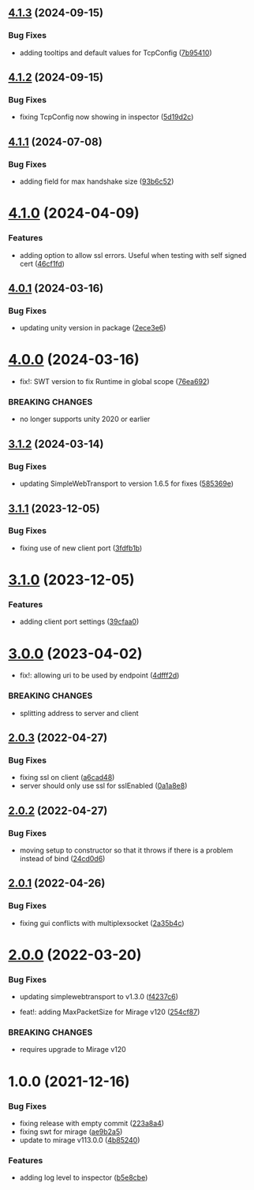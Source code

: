 ## [4.1.3](https://github.com/James-Frowen/SimpleWebSocket/compare/v4.1.2...v4.1.3) (2024-09-15)


### Bug Fixes

* adding tooltips and default values for TcpConfig ([7b95410](https://github.com/James-Frowen/SimpleWebSocket/commit/7b95410a9be51e1e88fe00e12adec82ce7ce7706))

## [4.1.2](https://github.com/James-Frowen/SimpleWebSocket/compare/v4.1.1...v4.1.2) (2024-09-15)


### Bug Fixes

* fixing TcpConfig now showing in inspector ([5d19d2c](https://github.com/James-Frowen/SimpleWebSocket/commit/5d19d2ccba4409318aa65381857df029f275eb37))

## [4.1.1](https://github.com/James-Frowen/SimpleWebSocket/compare/v4.1.0...v4.1.1) (2024-07-08)


### Bug Fixes

* adding field for max handshake size ([93b6c52](https://github.com/James-Frowen/SimpleWebSocket/commit/93b6c52ffd797c84b0c1328a39dba24c86f41e49))

# [4.1.0](https://github.com/James-Frowen/SimpleWebSocket/compare/v4.0.1...v4.1.0) (2024-04-09)


### Features

* adding option to allow ssl errors. Useful when testing with self signed cert ([46cf1fd](https://github.com/James-Frowen/SimpleWebSocket/commit/46cf1fdc14db44a741a22ffc1187399bb4749c17))

## [4.0.1](https://github.com/James-Frowen/SimpleWebSocket/compare/v4.0.0...v4.0.1) (2024-03-16)


### Bug Fixes

* updating unity version in package ([2ece3e6](https://github.com/James-Frowen/SimpleWebSocket/commit/2ece3e64592ab51481fa93e7031959b9deb3789d))

# [4.0.0](https://github.com/James-Frowen/SimpleWebSocket/compare/v3.1.2...v4.0.0) (2024-03-16)


* fix!: SWT version to fix Runtime in global scope ([76ea692](https://github.com/James-Frowen/SimpleWebSocket/commit/76ea692f2551784671a58af076280867ebc6e900))


### BREAKING CHANGES

* no longer supports unity 2020 or earlier

## [3.1.2](https://github.com/James-Frowen/SimpleWebSocket/compare/v3.1.1...v3.1.2) (2024-03-14)


### Bug Fixes

* updating SimpleWebTransport to version 1.6.5 for fixes ([585369e](https://github.com/James-Frowen/SimpleWebSocket/commit/585369ee1b23980a00617fc314b29b89dc039da3))

## [3.1.1](https://github.com/James-Frowen/SimpleWebSocket/compare/v3.1.0...v3.1.1) (2023-12-05)


### Bug Fixes

* fixing use of new client port ([3fdfb1b](https://github.com/James-Frowen/SimpleWebSocket/commit/3fdfb1b55c4bd702708b21b2f0e1315b0eec905a))

# [3.1.0](https://github.com/James-Frowen/SimpleWebSocket/compare/v3.0.0...v3.1.0) (2023-12-05)


### Features

* adding client port settings ([39cfaa0](https://github.com/James-Frowen/SimpleWebSocket/commit/39cfaa01c748a4b40138d532002f88501b41a074))

# [3.0.0](https://github.com/James-Frowen/SimpleWebSocket/compare/v2.0.3...v3.0.0) (2023-04-02)


* fix!: allowing uri to be used by endpoint ([4dfff2d](https://github.com/James-Frowen/SimpleWebSocket/commit/4dfff2d096f35c5293f75cdc10c4e5ecf895c925))


### BREAKING CHANGES

* splitting address to server and client

## [2.0.3](https://github.com/James-Frowen/SimpleWebSocket/compare/v2.0.2...v2.0.3) (2022-04-27)


### Bug Fixes

* fixing ssl on client ([a6cad48](https://github.com/James-Frowen/SimpleWebSocket/commit/a6cad489871173679b2336f1caddf598f9ed4a0d))
* server should only use ssl for sslEnabled ([0a1a8e8](https://github.com/James-Frowen/SimpleWebSocket/commit/0a1a8e85221fd9f1a30c45931907f46f93d7e997))

## [2.0.2](https://github.com/James-Frowen/SimpleWebSocket/compare/v2.0.1...v2.0.2) (2022-04-27)


### Bug Fixes

* moving setup to constructor so that it throws if there is a problem instead of bind ([24cd0d6](https://github.com/James-Frowen/SimpleWebSocket/commit/24cd0d6c0e2256ec8a68ee3f44d86085686d1d42))

## [2.0.1](https://github.com/James-Frowen/SimpleWebSocket/compare/v2.0.0...v2.0.1) (2022-04-26)


### Bug Fixes

* fixing gui conflicts with multiplexsocket ([2a35b4c](https://github.com/James-Frowen/SimpleWebSocket/commit/2a35b4c29eeedaba24f109162f2faa799aff95c8))

# [2.0.0](https://github.com/James-Frowen/SimpleWebSocket/compare/v1.0.0...v2.0.0) (2022-03-20)


### Bug Fixes

* updating simplewebtransport to v1.3.0 ([f4237c6](https://github.com/James-Frowen/SimpleWebSocket/commit/f4237c6f06bef47826daafc31fb32c840dbb1d0e))


* feat!: adding MaxPacketSize for Mirage v120 ([254cf87](https://github.com/James-Frowen/SimpleWebSocket/commit/254cf875c1e10a6de4d513bb4a97c3aa5f1b68a8))


### BREAKING CHANGES

* requires upgrade to Mirage v120

# 1.0.0 (2021-12-16)


### Bug Fixes

* fixing release with empty commit ([223a8a4](https://github.com/James-Frowen/SimpleWebSocket/commit/223a8a421ac518022e43e785448ff3164f40fac0))
* fixing swt for mirage ([ae9b2a5](https://github.com/James-Frowen/SimpleWebSocket/commit/ae9b2a5234be628035d7a3dfffc8551eb1bae3dd))
* update to mirage v113.0.0 ([4b85240](https://github.com/James-Frowen/SimpleWebSocket/commit/4b85240538660cc23ab812ddd4e350362dab35f0))


### Features

* adding log level to inspector ([b5e8cbe](https://github.com/James-Frowen/SimpleWebSocket/commit/b5e8cbe3c0f15e37c13be09e18a0caa16f50442a))
